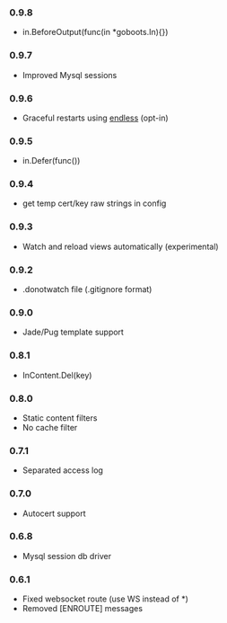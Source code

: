 ### 0.9.8
- in.BeforeOutput(func(in *goboots.In){})
### 0.9.7
- Improved Mysql sessions
### 0.9.6
- Graceful restarts using [endless](https://github.com/gabstv/endless) (opt-in)
### 0.9.5
- in.Defer(func())
### 0.9.4
- get temp cert/key raw strings in config
### 0.9.3
- Watch and reload views automatically (experimental)
### 0.9.2
- .donotwatch file (.gitignore format)
### 0.9.0
- Jade/Pug template support

### 0.8.1
- InContent.Del(key)

### 0.8.0
- Static content filters
- No cache filter

### 0.7.1
- Separated access log

### 0.7.0
- Autocert support

### 0.6.8
- Mysql session db driver

### 0.6.1
- Fixed websocket route (use WS instead of *)
- Removed [ENROUTE] messages
